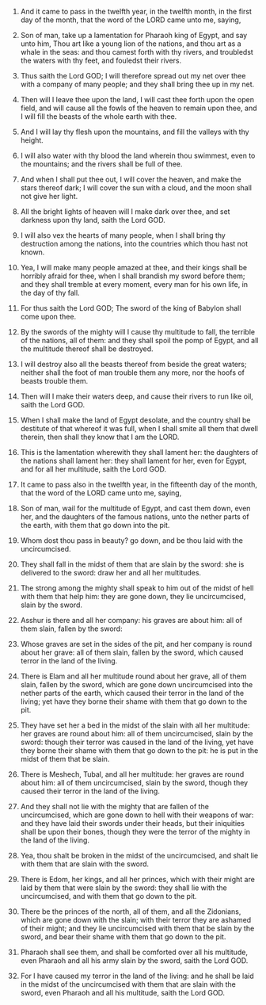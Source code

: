 1. And it came to pass in the twelfth year, in the twelfth month, in
the first day of the month, that the word of the LORD came unto me,
saying,

2. Son of man, take up a lamentation for Pharaoh king of
Egypt, and say unto him, Thou art like a young lion of the nations,
and thou art as a whale in the seas: and thou camest forth with thy
rivers, and troubledst the waters with thy feet, and fouledst their
rivers.

3. Thus saith the Lord GOD; I will therefore spread out my net over
thee with a company of many people; and they shall bring thee up in my
net.

4. Then will I leave thee upon the land, I will cast thee forth upon
the open field, and will cause all the fowls of the heaven to remain
upon thee, and I will fill the beasts of the whole earth with thee.

5. And I will lay thy flesh upon the mountains, and fill the valleys
with thy height.

6. I will also water with thy blood the land wherein thou swimmest,
even to the mountains; and the rivers shall be full of thee.

7. And when I shall put thee out, I will cover the heaven, and make
the stars thereof dark; I will cover the sun with a cloud, and the
moon shall not give her light.

8. All the bright lights of heaven will I make dark over thee, and
set darkness upon thy land, saith the Lord GOD.

9. I will also vex the hearts of many people, when I shall bring thy
destruction among the nations, into the countries which thou hast not
known.

10. Yea, I will make many people amazed at thee, and their kings
shall be horribly afraid for thee, when I shall brandish my sword
before them; and they shall tremble at every moment, every man for his
own life, in the day of thy fall.

11. For thus saith the Lord GOD; The sword of the king of Babylon
shall come upon thee.

12. By the swords of the mighty will I cause thy multitude to fall,
the terrible of the nations, all of them: and they shall spoil the
pomp of Egypt, and all the multitude thereof shall be destroyed.

13. I will destroy also all the beasts thereof from beside the great
waters; neither shall the foot of man trouble them any more, nor the
hoofs of beasts trouble them.

14. Then will I make their waters deep, and cause their rivers to
run like oil, saith the Lord GOD.

15. When I shall make the land of Egypt desolate, and the country
shall be destitute of that whereof it was full, when I shall smite all
them that dwell therein, then shall they know that I am the LORD.

16. This is the lamentation wherewith they shall lament her: the
daughters of the nations shall lament her: they shall lament for her,
even for Egypt, and for all her multitude, saith the Lord GOD.

17. It came to pass also in the twelfth year, in the fifteenth day
of the month, that the word of the LORD came unto me, saying,

18. Son of man, wail for the multitude of Egypt, and cast them down, even
her, and the daughters of the famous nations, unto the nether parts of
the earth, with them that go down into the pit.

19. Whom dost thou pass in beauty? go down, and be thou laid with
the uncircumcised.

20. They shall fall in the midst of them that are slain by the
sword: she is delivered to the sword: draw her and all her multitudes.

21. The strong among the mighty shall speak to him out of the midst
of hell with them that help him: they are gone down, they lie
uncircumcised, slain by the sword.

22. Asshur is there and all her company: his graves are about him:
all of them slain, fallen by the sword:

23. Whose graves are set in
the sides of the pit, and her company is round about her grave: all of
them slain, fallen by the sword, which caused terror in the land of
the living.

24. There is Elam and all her multitude round about her grave, all
of them slain, fallen by the sword, which are gone down uncircumcised
into the nether parts of the earth, which caused their terror in the
land of the living; yet have they borne their shame with them that go
down to the pit.

25. They have set her a bed in the midst of the slain with all her
multitude: her graves are round about him: all of them uncircumcised,
slain by the sword: though their terror was caused in the land of the
living, yet have they borne their shame with them that go down to the
pit: he is put in the midst of them that be slain.

26. There is Meshech, Tubal, and all her multitude: her graves are
round about him: all of them uncircumcised, slain by the sword, though
they caused their terror in the land of the living.

27. And they shall not lie with the mighty that are fallen of the
uncircumcised, which are gone down to hell with their weapons of war:
and they have laid their swords under their heads, but their
iniquities shall be upon their bones, though they were the terror of
the mighty in the land of the living.

28. Yea, thou shalt be broken in the midst of the uncircumcised, and
shalt lie with them that are slain with the sword.

29. There is Edom, her kings, and all her princes, which with their
might are laid by them that were slain by the sword: they shall lie
with the uncircumcised, and with them that go down to the pit.

30. There be the princes of the north, all of them, and all the
Zidonians, which are gone down with the slain; with their terror they
are ashamed of their might; and they lie uncircumcised with them that
be slain by the sword, and bear their shame with them that go down to
the pit.

31. Pharaoh shall see them, and shall be comforted over all his
multitude, even Pharaoh and all his army slain by the sword, saith the
Lord GOD.

32. For I have caused my terror in the land of the living: and he
shall be laid in the midst of the uncircumcised with them that are
slain with the sword, even Pharaoh and all his multitude, saith the
Lord GOD.